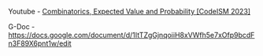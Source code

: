 Youtube - [Combinatorics, Expected Value and Probability [CodeISM 2023]](https://youtu.be/FwP-BAtoguM)

G-Doc - https://docs.google.com/document/d/1ItTZgGjnqoiiH8xVWfh5e7xOfp9bcdFn3F89X6pnt1w/edit

